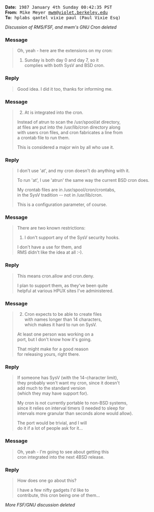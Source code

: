 
<!-- From qantel!hplabs!ucbvax!mwm@violet.berkeley.edu Tue Jan  6 21:24:48 1987 -->

**Date:** 
<kbd>1987 January 4th</kbd> 
<kbd>Sunday</kbd> 
<kbd>00:42:35 PST</kbd> <br>
**From:** 
<kbd>Mike Meyer <mwm@violet.berkeley.edu></kbd>  <br>
**To:** 
<kbd>hplabs</kbd> 
<kbd>qantel</kbd> 
<kbd>vixie</kbd> 
<kbd>paul (Paul Vixie Esq)</kbd> <br>

<!-- Status: RO -->

*Discussion of RMS/FSF, and mwm's GNU Cron deleted*

### Message

> Oh, yeah - here are the extensions on my cron:
>
> 1) Sunday is both day 0 and day 7, so it <br>
> complies with both SysV and BSD cron.

### Reply

> Good idea.
> I did it too, thanks for informing me.

### Message

> 2) At is integrated into the cron.
>   
>   Instead of atrun to scan the /usr/spool/at directory, <br>
>   at files are put into the /usr/lib/cron directory along <br>
>   with users cron files, and cron fabricates a line from <br>
>   a crontab file to run them.
>
>   This is considered a major win by all who use it.

### Reply

> I don't use 'at', and my cron doesn't do anything with it.
>
> To run 'at', I use 'atrun' the same way the current BSD cron does.
>
> My crontab files are in /usr/spool/cron/crontabs, <br>
> in the SysV tradition -- not in /usr/lib/cron.
>
> This is a configuration parameter, of course.

### Message

> There are two known restrictions:
>
> 1) I don't support any of the SysV security hooks.
> 
> I don't have a use for them, and <br>
> RMS didn't like the idea at all :-).

### Reply

> This means cron.allow and cron.deny.
>
> I plan to support them, as they've been quite <br>
> helpful at various HPUX sites I've administered.

### Message

> 2) Cron expects to be able to create files <br>
> with names longer than 14 characters, <br>
> which makes it hard to run on SysV.
>
> At least one person was working on a <br>
> port, but I don't know how it's going.
>
> That might make for a good reason <br>
> for releasing yours, right there.

### Reply

> If someone has SysV (with the 14-character limit), <br>
> they probably won't want my cron, since it doesn't <br>
> add much to the standard version <br>
> (which they may have support for).
>
> My cron is not currently portable to non-BSD systems, <br>
> since it relies on interval timers (I needed to sleep for <br>
> intervals more granular than seconds alone would allow).
>
> The port would be trivial, and I will <br>
> do it if a lot of people ask for it...

### Message

> Oh, yeah - I'm going to see about getting this <br>
> cron integrated into the next 4BSD release.

### Reply

> How does one go about this?
> 
> I have a few nifty gadgets I'd like to <br>
> contribute, this cron being one of them...

*More FSF/GNU discussion deleted*